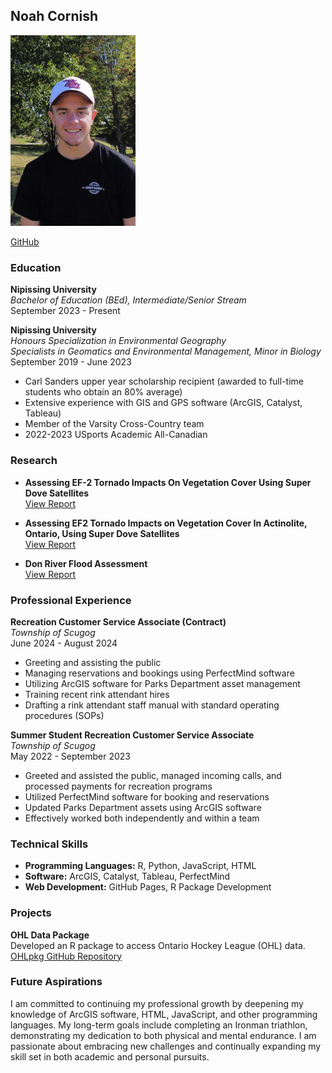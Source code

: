 ## Noah Cornish
<img src="https://github.com/NoahCornish/noahcornish/blob/main/images/dji_fly_20230909_154920_895_1694288988815_photo_optimized.jpg" alt="Noah Cornish" width="200" />

[GitHub](https://github.com/NoahCornish)

### Education

**Nipissing University**  
*Bachelor of Education (BEd), Intermediate/Senior Stream*  
September 2023 - Present

**Nipissing University**  
*Honours Specialization in Environmental Geography*  
*Specialists in Geomatics and Environmental Management, Minor in Biology*  
September 2019 - June 2023  
- Carl Sanders upper year scholarship recipient (awarded to full-time students who obtain an 80% average)
- Extensive experience with GIS and GPS software (ArcGIS, Catalyst, Tableau)
- Member of the Varsity Cross-Country team
- 2022-2023 USports Academic All-Canadian

### Research

- **Assessing EF-2 Tornado Impacts On Vegetation Cover Using Super Dove Satellites**  
[View Report](https://1drv.ms/b/s!AmvGoGe3Zb1ngc8gxDpWtGvowZZxmQ)
  
- **Assessing EF2 Tornado Impacts on Vegetation Cover In Actinolite, Ontario, Using Super Dove Satellites**  
[View Report](https://1drv.ms/b/s!AmvGoGe3Zb1ngdgZs0WFz-L-cwPLkQ?e=mhYCYN)

- **Don River Flood Assessment**  
[View Report](https://1drv.ms/b/s!AmvGoGe3Zb1nyHx7OhRRmGkRDTYb?e=ht6b83)

### Professional Experience

**Recreation Customer Service Associate (Contract)**  
*Township of Scugog*  
June 2024 - August 2024  
- Greeting and assisting the public
- Managing reservations and bookings using PerfectMind software
- Utilizing ArcGIS software for Parks Department asset management
- Training recent rink attendant hires
- Drafting a rink attendant staff manual with standard operating procedures (SOPs)

**Summer Student Recreation Customer Service Associate**  
*Township of Scugog*  
May 2022 - September 2023  
- Greeted and assisted the public, managed incoming calls, and processed payments for recreation programs
- Utilized PerfectMind software for booking and reservations
- Updated Parks Department assets using ArcGIS software
- Effectively worked both independently and within a team

### Technical Skills

- **Programming Languages:** R, Python, JavaScript, HTML
- **Software:** ArcGIS, Catalyst, Tableau, PerfectMind
- **Web Development:** GitHub Pages, R Package Development

### Projects

**OHL Data Package**  
Developed an R package to access Ontario Hockey League (OHL) data.  
[OHLpkg GitHub Repository](https://noahcornish.github.io/OHLpkg/)

### Future Aspirations

I am committed to continuing my professional growth by deepening my knowledge of ArcGIS software, HTML, JavaScript, and other programming languages. My long-term goals include completing an Ironman triathlon, demonstrating my dedication to both physical and mental endurance. I am passionate about embracing new challenges and continually expanding my skill set in both academic and personal pursuits.
